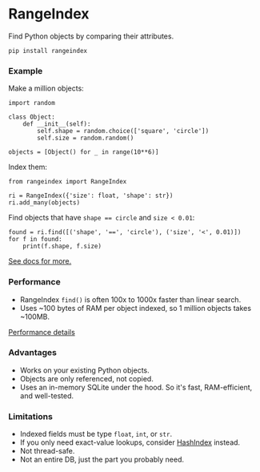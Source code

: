 # RangeIndex

Find Python objects by comparing their attributes.

`pip install rangeindex`

### Example

Make a million objects:
```
import random

class Object:
    def __init__(self):
        self.shape = random.choice(['square', 'circle'])
        self.size = random.random()

objects = [Object() for _ in range(10**6)]
```

Index them:
```
from rangeindex import RangeIndex

ri = RangeIndex({'size': float, 'shape': str})
ri.add_many(objects)
```

Find objects that have `shape == circle` and `size < 0.01`: 
```
found = ri.find([('shape', '==', 'circle'), ('size', '<', 0.01)])
for f in found:
    print(f.shape, f.size)
```

[See docs for more.](https://pypi.org/project/rangeindex/)

### Performance 

 * RangeIndex `find()` is often 100x to 1000x faster than linear search.
 * Uses ~100 bytes of RAM per object indexed, so 1 million objects takes ~100MB.

[Performance details](perf/perf.md)

### Advantages

 * Works on your existing Python objects.
 * Objects are only referenced, not copied.
 * Uses an in-memory SQLite under the hood. So it's fast, RAM-efficient, and well-tested.

### Limitations

 * Indexed fields must be type `float`, `int`, or `str`.
 * If you only need exact-value lookups, consider [HashIndex](https://github.com/manimino/hashindex/) instead.
 * Not thread-safe.
 * Not an entire DB, just the part you probably need.
